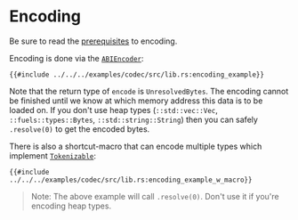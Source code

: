 # Encoding
Be sure to read the [prerequisites](./index.md#prerequisites-for-decodingencoding) to encoding.

Encoding is done via the [`ABIEncoder`](https://docs.rs/fuels/latest/fuels/core/codec/struct.ABIEncoder.html):

```rust,ignore
{{#include ../../../examples/codec/src/lib.rs:encoding_example}}
```
Note that the return type of `encode` is `UnresolvedBytes`. The encoding cannot be finished until we know at which memory address this data is to be loaded on. If you don't use heap types (`::std::vec::Vec`, `::fuels::types::Bytes`, `::std::string::String`) then you can safely `.resolve(0)` to get the encoded bytes.

There is also a shortcut-macro that can encode multiple types which implement [`Tokenizable`](https://docs.rs/fuels/0.46.0/fuels/core/traits/trait.Tokenizable.html):

```rust,ignore
{{#include ../../../examples/codec/src/lib.rs:encoding_example_w_macro}}
```
> Note:
> The above example will call `.resolve(0)`. Don't use it if you're encoding heap types.
